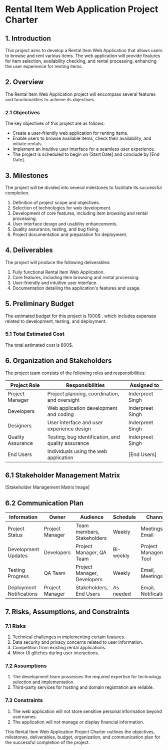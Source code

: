# Rental Item Web Application Project Charter

## 1. Introduction

This project aims to develop a Rental Item Web Application that allows users to browse and rent various items. The web application will provide features for item selection, availability checking, and rental processing, enhancing the user experience for renting items.

## 2. Overview

The Rental Item Web Application project will encompass several features and functionalities to achieve its objectives.

### 2.1 Objectives

The key objectives of this project are as follows:

- Create a user-friendly web application for renting items.
- Enable users to browse available items, check their availability, and initiate rentals.
- Implement an intuitive user interface for a seamless user experience.
- The project is scheduled to begin on [Start Date] and conclude by [End Date].

## 3. Milestones

The project will be divided into several milestones to facilitate its successful completion.

1. Definition of project scope and objectives.
2. Selection of technologies for web development.
3. Development of core features, including item browsing and rental processing.
4. User interface design and usability enhancements.
5. Quality assurance, testing, and bug fixing.
6. Project documentation and preparation for deployment.

## 4. Deliverables

The project will produce the following deliverables:

1. Fully functional Rental Item Web Application.
2. Core features, including item browsing and rental processing.
3. User-friendly and intuitive user interface.
4. Documentation detailing the application's features and usage.

## 5. Preliminary Budget

The estimated budget for this project is 1000$ , which includes expenses related to development, testing, and deployment.

### 5.1 Total Estimated Cost

The total estimated cost is 800$.

## 6. Organization and Stakeholders

The project team consists of the following roles and responsibilities:

| Project Role       | Responsibilities                                   | Assigned to       |
|--------------------|---------------------------------------------------|-------------------|
| Project Manager    | Project planning, coordination, and oversight     | Inderpreet Singh      |
| Developers         | Web application development and coding              | Inderpreet Singh |
| Designers          | User interface and user experience design         | Inderpreet Singh |
| Quality Assurance  | Testing, bug identification, and quality assurance | Inderpreet Singh    |
| End Users          | Individuals using the web application             | [End Users]       |

## 6.1 Stakeholder Management Matrix

[Stakeholder Management Matrix Image]

## 6.2 Communication Plan

| Information             | Owner             | Audience           | Schedule   | Channel               |
|-------------------------|-------------------|--------------------|------------|-----------------------|
| Project Status          | Project Manager   | Team members, Stakeholders | Weekly     | Meetings, Email       |
| Development Updates    | Developers        | Project Manager, QA Team    | Bi-weekly  | Project Management Tool |
| Testing Progress        | QA Team           | Project Manager, Developers | Weekly     | Email, Meetings        |
| Deployment Notifications| Project Manager   | Stakeholders, End Users   | As needed  | Email, Notifications   |

## 7. Risks, Assumptions, and Constraints

### 7.1 Risks

1. Technical challenges in implementing certain features.
2. Data security and privacy concerns related to user information.
3. Competition from existing rental applications.
4. Minor UI glitches during user interactions.

### 7.2 Assumptions

1. The development team possesses the required expertise for technology selection and implementation.
2. Third-party services for hosting and domain registration are reliable.

### 7.3 Constraints

1. The web application will not store sensitive personal information beyond usernames.
2. The application will not manage or display financial information.

This Rental Item Web Application Project Charter outlines the objectives, milestones, deliverables, budget, organization, and communication plan for the successful completion of the project.
